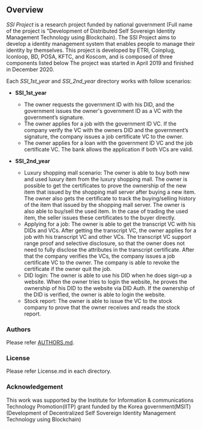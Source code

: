 ## Overview
_SSI Project_ is a research project funded by national government (Full name of the project is "Development of Distributed Self Sovereign Identity Management Technology using Blockchain). The SSI Project aims to develop a identity management system that enables people to manage their identity by themselves. This project is developed by ETRI, Coinplug, Iconloop, BD, POSA, KFTC, and Koscom, and is composed of three components listed below The project was started in April 2019 and finished in December 2020.

Each _SSI_1st_year_ and _SSI_2nd_year_ directory works with follow scenarios:
* **SSI_1st_year**
  * The owner requests the government ID with his DID, and the government issues the owner's government ID as a VC with the government’s signature. 
  * The owner applies for a job with the government ID VC. If the company verify the VC with the owners DID and the government’s signature, the company issues a job certificate VC to the owner.
  * The owner applies for a loan with the government ID VC and the job certificate VC. The bank allows the application if both VCs are valid.

* **SSI_2nd_year**
  * Luxury shopping mall scenario: The owner is able to buy both new and used luxury item from the luxury shopping mall. The owner is possible to get the certificates to prove the ownership of the new item that issued by the shopping mall server after buying a new item. The owner also gets the certificate to track the buying/selling history of the item that issued by the shopping mall server. The owner is also able to buy/sell the used item. In the case of trading the used item, the seller issues these certificates to the buyer directly. 
  * Applying for a job: The owner is able to get the transcript VC with his DIDs and VCs. After getting the transcript VC, the owner applies for a job with his transcript VC and other VCs. The transcript VC support range proof and selective disclosure, so that the owner does not need to fully disclose the attributes in the transcript certificate. After that the company verifies the VCs, the company issues a job certificate VC to the owner. The company is able to revoke the certificate if the owner quit the job. 
  * DID login: The owner is able to use his DID when he does sign-up a website. When the owner tries to login the website, he proves the ownership of his DID to the website via DID Auth. If the ownership of the DID is verified, the owner is able to login the website. 
  * Stock report: The owner is able to issue the VC to the stock company to prove that the owner receives and reads the stock report.


### Authors
Please refer [AUTHORS.md](AUTHORS.md).

### License
Please refer License.md in each directory.

### Acknowledgement
This work was supported by the Institute for Information & communications Technology Promotion(IITP) grant funded by the Korea government(MSIT) (Development of Decentralized Self Sovereign Identity Management Technology using Blockchain)
